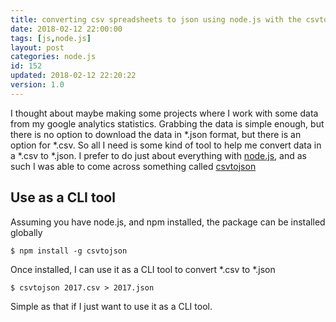 ```yaml
---
title: converting csv spreadsheets to json using node.js with the csvtojson npm package
date: 2018-02-12 22:00:00
tags: [js,node.js]
layout: post
categories: node.js
id: 152
updated: 2018-02-12 22:20:22
version: 1.0
---
```


I thought about maybe making some projects where I work with some data from my google analytics statistics. Grabbing the data is simple enough, but there is no option to download the data in \*.json format, but there is an option for \*.csv. So all I need is some kind of tool to help me convert data in a \*.csv to \*.json. I prefer to do just about everything with [node.js](https://nodejs.org/en), and as such I was able to come across something called [csvtojson](https://www.npmjs.com/package/csvtojson)

<!-- more -->

## Use as a CLI tool

Assuming you have node.js, and npm installed, the package can be installed globally

```
$ npm install -g csvtojson
```

Once installed, I can use it as a CLI tool to convert *.csv to *.json

```
$ csvtojson 2017.csv > 2017.json
```

Simple as that if I just want to use it as a CLI tool.